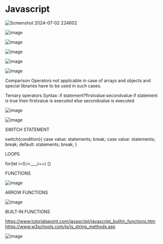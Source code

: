 # Javascript


![Screenshot 2024-07-02 224602](https://github.com/Erikamediratta/Javascript/assets/146512912/049ecf44-a5fe-4343-a625-133a132dbc22)


![image](https://github.com/Erikamediratta/Javascript/assets/146512912/e8a802f3-d696-4aaa-8088-aa9033cc8bd6)


![image](https://github.com/Erikamediratta/Javascript/assets/146512912/6cc07390-73a5-4a56-ac21-37e2c56efa4e)


![image](https://github.com/Erikamediratta/Javascript/assets/146512912/57a787a1-71ba-451a-98ff-c11242f9d20d)


![image](https://github.com/Erikamediratta/Javascript/assets/146512912/602ba806-5c86-4f3f-8255-ccd20edc0aa6)


![image](https://github.com/Erikamediratta/Javascript/assets/146512912/46e2f101-8eb5-4e37-bb2b-b668c19de870)

Comparison Operators not applicable in case of arrays and objects and special libraries have to be used in such cases.

Ternary operators
Syntax:
if statement?firstvalue:secondvalue
if statement is true then firstvalue is executed else secondvalue is executed


![image](https://github.com/Erikamediratta/Javascript/assets/146512912/bb864ea3-25fc-4398-9b33-8d5042557f0c)



![image](https://github.com/Erikamediratta/Javascript/assets/146512912/12df4dba-217c-4d8d-8911-5daa940274bd)


SWITCH STATEMENT

switch(condition){
case value:
  statements;
  break;
case value:
  statements;
  break;
default:
  statements;
  break;
  }


LOOPS

for(let i=0;i<___;i++)
{}


FUNCTIONS

![image](https://github.com/Erikamediratta/Frontend/assets/146512912/1ad1b619-a508-482b-ad5d-4dd31ebe8f7a)

ARROW FUNCTIONS

![image](https://github.com/Erikamediratta/Frontend/assets/146512912/0c00ce74-9092-4021-b49a-7b84d3ff0388)


BUILT-IN FUNCTIONS

https://www.tutorialspoint.com/javascript/javascript_builtin_functions.htm
https://www.w3schools.com/js/js_string_methods.asp


![image](https://github.com/Erikamediratta/Frontend/assets/146512912/c7d760d3-b136-45d4-8aa9-e7c7f1980f00)


















